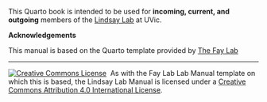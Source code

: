 This Quarto book is intended to be used for **incoming, current, and outgoing** members of the [Lindsay Lab](https://onlineacademiccommunity.uvic.ca/lindsaylab/) at UVic. 

**Acknowledgements**

This manual is based on the Quarto template provided by [The Fay Lab](https://thefaylab.github.io/lab-manual/)

---

<a rel='license' href='http://creativecommons.org/licenses/by/4.0/'><img alt='Creative Commons License' style='border-width:0' src='https://i.creativecommons.org/l/by/4.0/88x31.png' /></a>&nbsp;&nbsp;As with the Fay Lab Lab Manual template on which this is based, the Lindsay Lab Manual is licensed under a <a rel='license' href='http://creativecommons.org/licenses/by/4.0/'>Creative Commons Attribution 4.0 International License</a>.


